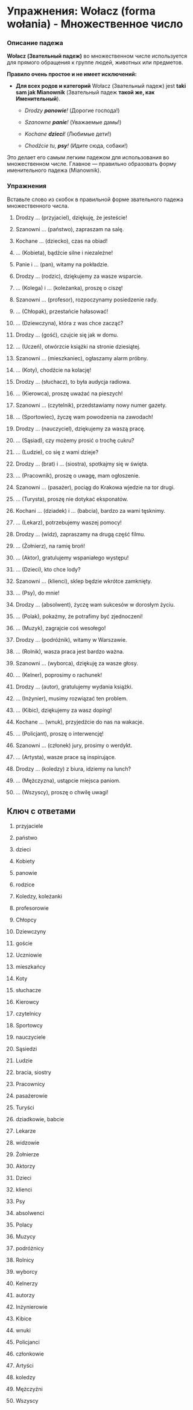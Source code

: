 # Упражнения: Wołacz (forma wołania) - Множественное число

### Описание падежа

**Wołacz (Звательный падеж)** во множественном числе используется для прямого обращения к группе людей, животных или предметов.

**Правило очень простое и не имеет исключений:**

- **Для всех родов и категорий** Wołacz (Звательный падеж) jest **taki sam jak Mianownik** (Звательный падеж **такой же, как Именительный**).
    
    - _Drodzy **panowie**!_ (Дорогие господа!)
        
    - _Szanowne **panie**!_ (Уважаемые дамы!)
        
    - _Kochane **dzieci**!_ (Любимые дети!)
        
    - _Chodźcie tu, **psy**!_ (Идите сюда, собаки!)
        

Это делает его самым легким падежом для использования во множественном числе. Главное — правильно образовать форму именительного падежа (Mianownik).

### Упражнения

Вставьте слово из скобок в правильной форме звательного падежа множественного числа.

1. Drodzy ... (przyjaciel), dziękuję, że jesteście!
    
2. Szanowni ... (państwo), zapraszam na salę.
    
3. Kochane ... (dziecko), czas na obiad!
    
4. ... (Kobieta), bądźcie silne i niezależne!
    
5. Panie i ... (pan), witamy na pokładzie.
    
6. Drodzy ... (rodzic), dziękujemy za wasze wsparcie.
    
7. ... (Kolega) i ... (koleżanka), proszę o ciszę!
    
8. Szanowni ... (profesor), rozpoczynamy posiedzenie rady.
    
9. ... (Chłopak), przestańcie hałasować!
    
10. ... (Dziewczyna), która z was chce zacząć?
    
11. Drodzy ... (gość), czujcie się jak w domu.
    
12. ... (Uczeń), otwórzcie książki na stronie dziesiątej.
    
13. Szanowni ... (mieszkaniec), ogłaszamy alarm próbny.
    
14. ... (Koty), chodźcie na kolację!
    
15. Drodzy ... (słuchacz), to była audycja radiowa.
    
16. ... (Kierowca), proszę uważać na pieszych!
    
17. Szanowni ... (czytelnik), przedstawiamy nowy numer gazety.
    
18. ... (Sportowiec), życzę wam powodzenia na zawodach!
    
19. Drodzy ... (nauczyciel), dziękujemy za waszą pracę.
    
20. ... (Sąsiad), czy możemy prosić o trochę cukru?
    
21. ... (Ludzie), co się z wami dzieje?
    
22. Drodzy ... (brat) i ... (siostra), spotkajmy się w święta.
    
23. ... (Pracownik), proszę o uwagę, mam ogłoszenie.
    
24. Szanowni ... (pasażer), pociąg do Krakowa wjedzie na tor drugi.
    
25. ... (Turysta), proszę nie dotykać eksponatów.
    
26. Kochani ... (dziadek) i ... (babcia), bardzo za wami tęsknimy.
    
27. ... (Lekarz), potrzebujemy waszej pomocy!
    
28. Drodzy ... (widz), zapraszamy na drugą część filmu.
    
29. ... (Żołnierz), na ramię broń!
    
30. ... (Aktor), gratulujemy wspaniałego występu!
    
31. ... (Dzieci), kto chce lody?
    
32. Szanowni ... (klienci), sklep będzie wkrótce zamknięty.
    
33. ... (Psy), do mnie!
    
34. Drodzy ... (absolwent), życzę wam sukcesów w dorosłym życiu.
    
35. ... (Polak), pokażmy, że potrafimy być zjednoczeni!
    
36. ... (Muzyk), zagrajcie coś wesołego!
    
37. Drodzy ... (podróżnik), witamy w Warszawie.
    
38. ... (Rolnik), wasza praca jest bardzo ważna.
    
39. Szanowni ... (wyborca), dziękuję za wasze głosy.
    
40. ... (Kelner), poprosimy o rachunek!
    
41. Drodzy ... (autor), gratulujemy wydania książki.
    
42. ... (Inżynier), musimy rozwiązać ten problem.
    
43. ... (Kibic), dziękujemy za wasz doping!
    
44. Kochane ... (wnuk), przyjedźcie do nas na wakacje.
    
45. ... (Policjant), proszę o interwencję!
    
46. Szanowni ... (członek) jury, prosimy o werdykt.
    
47. ... (Artysta), wasze prace są inspirujące.
    
48. Drodzy ... (koledzy) z biura, idziemy na lunch?
    
49. ... (Mężczyzna), ustąpcie miejsca paniom.
    
50. ... (Wszyscy), proszę o chwilę uwagi!
    

## Ключ с ответами

1. przyjaciele
    
2. państwo
    
3. dzieci
    
4. Kobiety
    
5. panowie
    
6. rodzice
    
7. Koledzy, koleżanki
    
8. profesorowie
    
9. Chłopcy
    
10. Dziewczyny
    
11. goście
    
12. Uczniowie
    
13. mieszkańcy
    
14. Koty
    
15. słuchacze
    
16. Kierowcy
    
17. czytelnicy
    
18. Sportowcy
    
19. nauczyciele
    
20. Sąsiedzi
    
21. Ludzie
    
22. bracia, siostry
    
23. Pracownicy
    
24. pasażerowie
    
25. Turyści
    
26. dziadkowie, babcie
    
27. Lekarze
    
28. widzowie
    
29. Żołnierze
    
30. Aktorzy
    
31. Dzieci
    
32. klienci
    
33. Psy
    
34. absolwenci
    
35. Polacy
    
36. Muzycy
    
37. podróżnicy
    
38. Rolnicy
    
39. wyborcy
    
40. Kelnerzy
    
41. autorzy
    
42. Inżynierowie
    
43. Kibice
    
44. wnuki
    
45. Policjanci
    
46. członkowie
    
47. Artyści
    
48. koledzy
    
49. Mężczyźni
    
50. Wszyscy